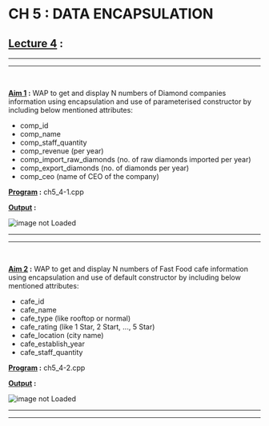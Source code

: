 CH 5 : DATA ENCAPSULATION
=========================

## **<u>Lecture 4</u> :**
***
***
<br>

**<u>Aim 1</u> :** WAP to get and display N numbers of Diamond
companies information using encapsulation and use of
parameterised constructor by including below
mentioned attributes:
- comp_id
- comp_name
- comp_staff_quantity
- comp_revenue (per year)
- comp_import_raw_diamonds (no. of raw diamonds
imported per year)
- comp_export_diamonds (no. of diamonds per year)
- comp_ceo (name of CEO of the company)

**<u>Program</u> :** ch5_4-1.cpp

**<u>Output</u> :**

![image not Loaded]()

***
***
<br>

**<u>Aim 2</u> :** WAP to get and display N numbers of Fast Food cafe
information using encapsulation and use of default
constructor by including below mentioned attributes:
- cafe_id
- cafe_name
- cafe_type (like rooftop or normal)
- cafe_rating (like 1 Star, 2 Start, ..., 5 Star)
- cafe_location (city name)
- cafe_establish_year
- cafe_staff_quantity

**<u>Program</u> :** ch5_4-2.cpp

**<u>Output</u> :**

![image not Loaded]()

***
***